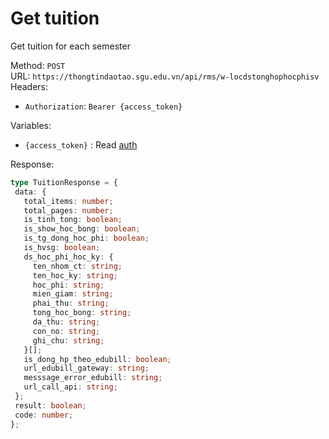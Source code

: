 # Get tuition

Get tuition for each semester

Method: `POST`  
URL: `https://thongtindaotao.sgu.edu.vn/api/rms/w-locdstonghophocphisv`  
Headers:  
 - `Authorization`: `Bearer {access_token}`

Variables:  
 - `{access_token}` : Read [auth](auth.md)


Response:  
 ```ts
type TuitionResponse = {
  data: {
    total_items: number;
    total_pages: number;
    is_tinh_tong: boolean;
    is_show_hoc_bong: boolean;
    is_tg_dong_hoc_phi: boolean;
    is_hvsg: boolean;
    ds_hoc_phi_hoc_ky: {
      ten_nhom_ct: string;
      ten_hoc_ky: string;
      hoc_phi: string;
      mien_giam: string;
      phai_thu: string;
      tong_hoc_bong: string;
      da_thu: string;
      con_no: string;
      ghi_chu: string;
    }[];
    is_dong_hp_theo_edubill: boolean;
    url_edubill_gateway: string;
    messsage_error_edubill: string;
    url_call_api: string;
  };
  result: boolean;
  code: number;
};

 ```

